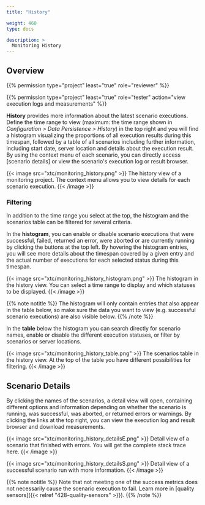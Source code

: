```yaml
---
title: "History"

weight: 460
type: docs

description: >
  Monitoring History
---
```


## Overview

{{% permission type="project" least="true" role="reviewer" %}}

{{% permission type="project" least="true" role="tester" action="view execution logs and measurements" %}}

**History** provides more information about the latest scenario executions. Define the time range to view (maximum: the time range shown in _Configuration > Data Persistence > History_) in the top right and you will find a histogram visualizing the proportions of all execution results during this timespan, followed by a table of all scenarios including further information, including start date, server location and details about the execution result. By using the context menu of each scenario, you can directly access [scenario details] or view the scenario's execution log or result browser.

{{< image src="xtc/monitoring_history.png" >}}
The history view of a monitoring project. The context menu allows you to view details for each scenario execution.
{{< /image >}}

### Filtering

In addition to the time range you select at the top, the histogram and the scenarios table can be filtered for several criteria. 

In the **histogram**, you can enable or disable scenario executions that were successful, failed, returned an error, were aborted or are currently running by clicking the buttons at the top left. By hovering the histogram entries, you will see more details about the timespan covered by a given entry and the actual number of executions for each selected status during this timespan.

{{< image src="xtc/monitoring_history_histogram.png" >}}
The histogram in the history view. You can select a time range to display and which statuses to be displayed.
{{< /image >}}

{{% note notitle %}}
The histogram will only contain entries that also appear in the table below, so make sure the data you want to view (e.g. successful scenario executions) are also visible below.
{{% /note %}}

In the **table** below the histogram you can search directly for scenario names, enable or disable the different execution statuses, or filter by scenarios or server locations. 

{{< image src="xtc/monitoring_history_table.png" >}}
The scenarios table in the history view. At the top of the table you have different possibilities for filtering.
{{< /image >}}

## Scenario Details

By clicking the names of the scenarios, a detail view will open, containing different options and information depending on whether the scenario is running, was successful, was aborted, or returned errors or warnings. By clicking the links at the top right, you can view the execution log and result browser and download measurements.

{{< image src="xtc/monitoring_history_detailsE.png" >}}
Detail view of a scenario that finished with errors. You will get the complete stack trace here.
{{< /image >}}

{{< image src="xtc/monitoring_history_detailsS.png" >}}
Detail view of a successful scenario run with more information. 
{{< /image >}}

{{% note notitle %}}
Note that not meeting one of the success metrics does not necessarily cause the scenario execution to fail. Learn more in [quality sensors]({{< relref "428-quality-sensors" >}}).
{{% /note %}}